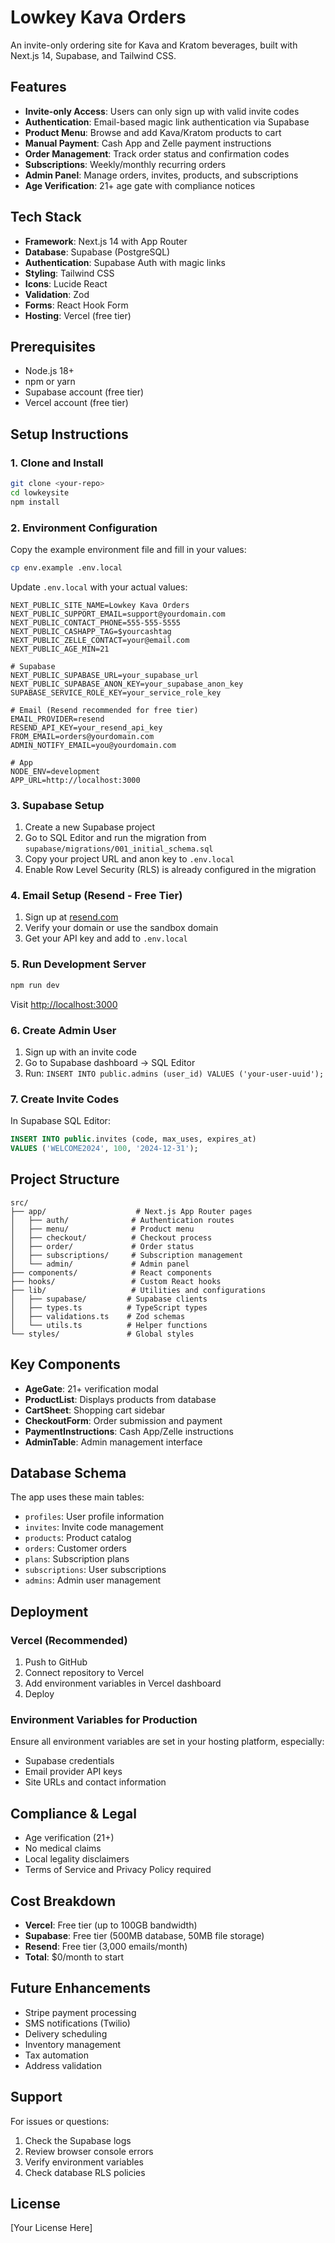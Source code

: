 # Lowkey Kava Orders

An invite-only ordering site for Kava and Kratom beverages, built with Next.js 14, Supabase, and Tailwind CSS.

## Features

- **Invite-only Access**: Users can only sign up with valid invite codes
- **Authentication**: Email-based magic link authentication via Supabase
- **Product Menu**: Browse and add Kava/Kratom products to cart
- **Manual Payment**: Cash App and Zelle payment instructions
- **Order Management**: Track order status and confirmation codes
- **Subscriptions**: Weekly/monthly recurring orders
- **Admin Panel**: Manage orders, invites, products, and subscriptions
- **Age Verification**: 21+ age gate with compliance notices

## Tech Stack

- **Framework**: Next.js 14 with App Router
- **Database**: Supabase (PostgreSQL)
- **Authentication**: Supabase Auth with magic links
- **Styling**: Tailwind CSS
- **Icons**: Lucide React
- **Validation**: Zod
- **Forms**: React Hook Form
- **Hosting**: Vercel (free tier)

## Prerequisites

- Node.js 18+ 
- npm or yarn
- Supabase account (free tier)
- Vercel account (free tier)

## Setup Instructions

### 1. Clone and Install

```bash
git clone <your-repo>
cd lowkeysite
npm install
```

### 2. Environment Configuration

Copy the example environment file and fill in your values:

```bash
cp env.example .env.local
```

Update `.env.local` with your actual values:

```env
NEXT_PUBLIC_SITE_NAME=Lowkey Kava Orders
NEXT_PUBLIC_SUPPORT_EMAIL=support@yourdomain.com
NEXT_PUBLIC_CONTACT_PHONE=555-555-5555
NEXT_PUBLIC_CASHAPP_TAG=$yourcashtag
NEXT_PUBLIC_ZELLE_CONTACT=your@email.com
NEXT_PUBLIC_AGE_MIN=21

# Supabase
NEXT_PUBLIC_SUPABASE_URL=your_supabase_url
NEXT_PUBLIC_SUPABASE_ANON_KEY=your_supabase_anon_key
SUPABASE_SERVICE_ROLE_KEY=your_service_role_key

# Email (Resend recommended for free tier)
EMAIL_PROVIDER=resend
RESEND_API_KEY=your_resend_api_key
FROM_EMAIL=orders@yourdomain.com
ADMIN_NOTIFY_EMAIL=you@yourdomain.com

# App
NODE_ENV=development
APP_URL=http://localhost:3000
```

### 3. Supabase Setup

1. Create a new Supabase project
2. Go to SQL Editor and run the migration from `supabase/migrations/001_initial_schema.sql`
3. Copy your project URL and anon key to `.env.local`
4. Enable Row Level Security (RLS) is already configured in the migration

### 4. Email Setup (Resend - Free Tier)

1. Sign up at [resend.com](https://resend.com)
2. Verify your domain or use the sandbox domain
3. Get your API key and add to `.env.local`

### 5. Run Development Server

```bash
npm run dev
```

Visit [http://localhost:3000](http://localhost:3000)

### 6. Create Admin User

1. Sign up with an invite code
2. Go to Supabase dashboard → SQL Editor
3. Run: `INSERT INTO public.admins (user_id) VALUES ('your-user-uuid');`

### 7. Create Invite Codes

In Supabase SQL Editor:

```sql
INSERT INTO public.invites (code, max_uses, expires_at) 
VALUES ('WELCOME2024', 100, '2024-12-31');
```

## Project Structure

```
src/
├── app/                    # Next.js App Router pages
│   ├── auth/              # Authentication routes
│   ├── menu/              # Product menu
│   ├── checkout/          # Checkout process
│   ├── order/             # Order status
│   ├── subscriptions/     # Subscription management
│   └── admin/             # Admin panel
├── components/            # React components
├── hooks/                 # Custom React hooks
├── lib/                   # Utilities and configurations
│   ├── supabase/         # Supabase clients
│   ├── types.ts          # TypeScript types
│   ├── validations.ts    # Zod schemas
│   └── utils.ts          # Helper functions
└── styles/               # Global styles
```

## Key Components

- **AgeGate**: 21+ verification modal
- **ProductList**: Displays products from database
- **CartSheet**: Shopping cart sidebar
- **CheckoutForm**: Order submission and payment
- **PaymentInstructions**: Cash App/Zelle instructions
- **AdminTable**: Admin management interface

## Database Schema

The app uses these main tables:
- `profiles`: User profile information
- `invites`: Invite code management
- `products`: Product catalog
- `orders`: Customer orders
- `plans`: Subscription plans
- `subscriptions`: User subscriptions
- `admins`: Admin user management

## Deployment

### Vercel (Recommended)

1. Push to GitHub
2. Connect repository to Vercel
3. Add environment variables in Vercel dashboard
4. Deploy

### Environment Variables for Production

Ensure all environment variables are set in your hosting platform, especially:
- Supabase credentials
- Email provider API keys
- Site URLs and contact information

## Compliance & Legal

- Age verification (21+)
- No medical claims
- Local legality disclaimers
- Terms of Service and Privacy Policy required

## Cost Breakdown

- **Vercel**: Free tier (up to 100GB bandwidth)
- **Supabase**: Free tier (500MB database, 50MB file storage)
- **Resend**: Free tier (3,000 emails/month)
- **Total**: $0/month to start

## Future Enhancements

- Stripe payment processing
- SMS notifications (Twilio)
- Delivery scheduling
- Inventory management
- Tax automation
- Address validation

## Support

For issues or questions:
1. Check the Supabase logs
2. Review browser console errors
3. Verify environment variables
4. Check database RLS policies

## License

[Your License Here]
